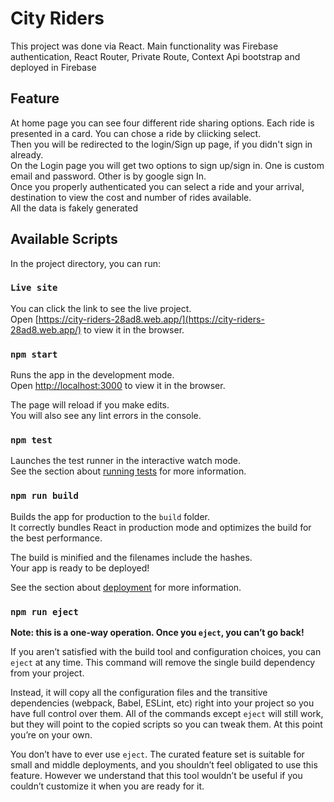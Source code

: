 # City Riders

This project was done via React. Main functionality was Firebase authentication, React Router, Private Route, Context Api bootstrap and deployed in Firebase

## Feature

At home page you can see four different ride sharing options. Each ride is presented in a card. You can chose a ride by cliicking select.\
Then you will be redirected to the login/Sign up page, if you didn't sign in already.\
On the Login page you will get two options to sign up/sign in. One is custom email and password. Other is by google sign In.\
Once you properly authenticated you can select a ride and your arrival, destination to view the cost and number of rides available.\
All the data is fakely generated
## Available Scripts

In the project directory, you can run:

### `Live site`

You can click the link to see the live project.\
Open [https://city-riders-28ad8.web.app/](https://city-riders-28ad8.web.app/) to view it in the browser.


### `npm start`

Runs the app in the development mode.\
Open [http://localhost:3000](http://localhost:3000) to view it in the browser.

The page will reload if you make edits.\
You will also see any lint errors in the console.

### `npm test`

Launches the test runner in the interactive watch mode.\
See the section about [running tests](https://facebook.github.io/create-react-app/docs/running-tests) for more information.

### `npm run build`

Builds the app for production to the `build` folder.\
It correctly bundles React in production mode and optimizes the build for the best performance.

The build is minified and the filenames include the hashes.\
Your app is ready to be deployed!

See the section about [deployment](https://facebook.github.io/create-react-app/docs/deployment) for more information.

### `npm run eject`

**Note: this is a one-way operation. Once you `eject`, you can’t go back!**

If you aren’t satisfied with the build tool and configuration choices, you can `eject` at any time. This command will remove the single build dependency from your project.

Instead, it will copy all the configuration files and the transitive dependencies (webpack, Babel, ESLint, etc) right into your project so you have full control over them. All of the commands except `eject` will still work, but they will point to the copied scripts so you can tweak them. At this point you’re on your own.

You don’t have to ever use `eject`. The curated feature set is suitable for small and middle deployments, and you shouldn’t feel obligated to use this feature. However we understand that this tool wouldn’t be useful if you couldn’t customize it when you are ready for it.


